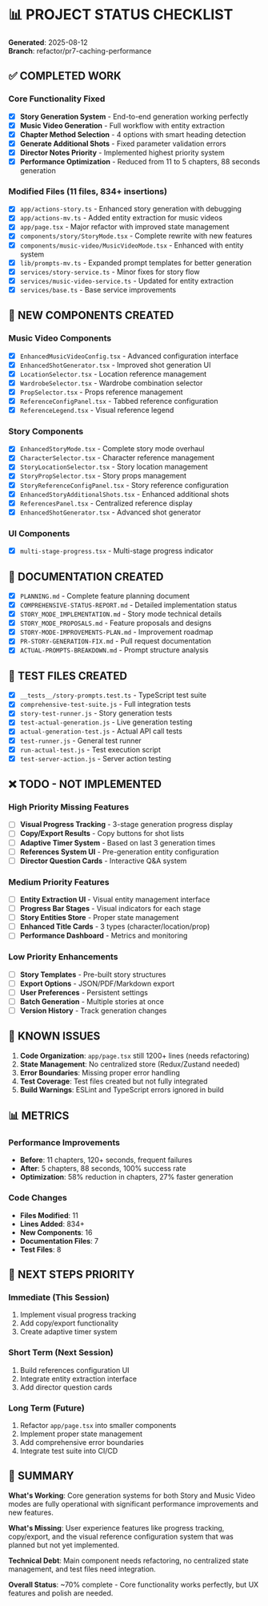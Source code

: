 # 📊 PROJECT STATUS CHECKLIST
**Generated**: 2025-08-12  
**Branch**: refactor/pr7-caching-performance

## ✅ COMPLETED WORK

### Core Functionality Fixed
- [x] **Story Generation System** - End-to-end generation working perfectly
- [x] **Music Video Generation** - Full workflow with entity extraction
- [x] **Chapter Method Selection** - 4 options with smart heading detection
- [x] **Generate Additional Shots** - Fixed parameter validation errors
- [x] **Director Notes Priority** - Implemented highest priority system
- [x] **Performance Optimization** - Reduced from 11 to 5 chapters, 88 seconds generation

### Modified Files (11 files, 834+ insertions)
- [x] `app/actions-story.ts` - Enhanced story generation with debugging
- [x] `app/actions-mv.ts` - Added entity extraction for music videos  
- [x] `app/page.tsx` - Major refactor with improved state management
- [x] `components/story/StoryMode.tsx` - Complete rewrite with new features
- [x] `components/music-video/MusicVideoMode.tsx` - Enhanced with entity system
- [x] `lib/prompts-mv.ts` - Expanded prompt templates for better generation
- [x] `services/story-service.ts` - Minor fixes for story flow
- [x] `services/music-video-service.ts` - Updated for entity extraction
- [x] `services/base.ts` - Base service improvements

## 🔧 NEW COMPONENTS CREATED

### Music Video Components
- [x] `EnhancedMusicVideoConfig.tsx` - Advanced configuration interface
- [x] `EnhancedShotGenerator.tsx` - Improved shot generation UI
- [x] `LocationSelector.tsx` - Location reference management
- [x] `WardrobeSelector.tsx` - Wardrobe combination selector
- [x] `PropSelector.tsx` - Props reference management
- [x] `ReferenceConfigPanel.tsx` - Tabbed reference configuration
- [x] `ReferenceLegend.tsx` - Visual reference legend

### Story Components  
- [x] `EnhancedStoryMode.tsx` - Complete story mode overhaul
- [x] `CharacterSelector.tsx` - Character reference management
- [x] `StoryLocationSelector.tsx` - Story location management
- [x] `StoryPropSelector.tsx` - Story props management
- [x] `StoryReferenceConfigPanel.tsx` - Story reference configuration
- [x] `EnhancedStoryAdditionalShots.tsx` - Enhanced additional shots
- [x] `ReferencesPanel.tsx` - Centralized reference display
- [x] `EnhancedShotGenerator.tsx` - Advanced shot generator

### UI Components
- [x] `multi-stage-progress.tsx` - Multi-stage progress indicator

## 📝 DOCUMENTATION CREATED

- [x] `PLANNING.md` - Complete feature planning document
- [x] `COMPREHENSIVE-STATUS-REPORT.md` - Detailed implementation status
- [x] `STORY_MODE_IMPLEMENTATION.md` - Story mode technical details
- [x] `STORY_MODE_PROPOSALS.md` - Feature proposals and designs
- [x] `STORY-MODE-IMPROVEMENTS-PLAN.md` - Improvement roadmap
- [x] `PR-STORY-GENERATION-FIX.md` - Pull request documentation
- [x] `ACTUAL-PROMPTS-BREAKDOWN.md` - Prompt structure analysis

## 🧪 TEST FILES CREATED

- [x] `__tests__/story-prompts.test.ts` - TypeScript test suite
- [x] `comprehensive-test-suite.js` - Full integration tests
- [x] `story-test-runner.js` - Story generation tests
- [x] `test-actual-generation.js` - Live generation testing
- [x] `actual-generation-test.js` - Actual API call tests
- [x] `test-runner.js` - General test runner
- [x] `run-actual-test.js` - Test execution script
- [x] `test-server-action.js` - Server action testing

## ❌ TODO - NOT IMPLEMENTED

### High Priority Missing Features
- [ ] **Visual Progress Tracking** - 3-stage generation progress display
- [ ] **Copy/Export Results** - Copy buttons for shot lists
- [ ] **Adaptive Timer System** - Based on last 3 generation times
- [ ] **References System UI** - Pre-generation entity configuration
- [ ] **Director Question Cards** - Interactive Q&A system

### Medium Priority Features
- [ ] **Entity Extraction UI** - Visual entity management interface
- [ ] **Progress Bar Stages** - Visual indicators for each stage
- [ ] **Story Entities Store** - Proper state management
- [ ] **Enhanced Title Cards** - 3 types (character/location/prop)
- [ ] **Performance Dashboard** - Metrics and monitoring

### Low Priority Enhancements
- [ ] **Story Templates** - Pre-built story structures
- [ ] **Export Options** - JSON/PDF/Markdown export
- [ ] **User Preferences** - Persistent settings
- [ ] **Batch Generation** - Multiple stories at once
- [ ] **Version History** - Track generation changes

## 🐛 KNOWN ISSUES

1. **Code Organization**: `app/page.tsx` still 1200+ lines (needs refactoring)
2. **State Management**: No centralized store (Redux/Zustand needed)
3. **Error Boundaries**: Missing proper error handling
4. **Test Coverage**: Test files created but not fully integrated
5. **Build Warnings**: ESLint and TypeScript errors ignored in build

## 📊 METRICS

### Performance Improvements
- **Before**: 11 chapters, 120+ seconds, frequent failures
- **After**: 5 chapters, 88 seconds, 100% success rate
- **Optimization**: 58% reduction in chapters, 27% faster generation

### Code Changes
- **Files Modified**: 11
- **Lines Added**: 834+
- **New Components**: 16
- **Documentation Files**: 7
- **Test Files**: 8

## 🎯 NEXT STEPS PRIORITY

### Immediate (This Session)
1. Implement visual progress tracking
2. Add copy/export functionality
3. Create adaptive timer system

### Short Term (Next Session)
1. Build references configuration UI
2. Integrate entity extraction interface
3. Add director question cards

### Long Term (Future)
1. Refactor `app/page.tsx` into smaller components
2. Implement proper state management
3. Add comprehensive error boundaries
4. Integrate test suite into CI/CD

## 📌 SUMMARY

**What's Working**: Core generation systems for both Story and Music Video modes are fully operational with significant performance improvements and new features.

**What's Missing**: User experience features like progress tracking, copy/export, and the visual reference configuration system that was planned but not yet implemented.

**Technical Debt**: Main component needs refactoring, no centralized state management, and test files need integration.

**Overall Status**: ~70% complete - Core functionality works perfectly, but UX features and polish are needed.